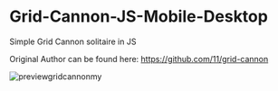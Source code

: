 # Grid-Cannon-JS-Mobile-Desktop
Simple Grid Cannon solitaire in JS 

Original Author can be found here: https://github.com/11/grid-cannon

![previewgridcannonmy](https://github.com/lexterror/Grid-Cannon-JS-Mobile-Desktop/assets/16135535/244b708c-6555-4bcf-8d21-b6128a24a150)
